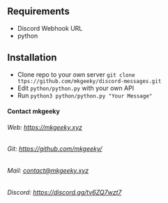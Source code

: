 ## Requirements
* Discord Webhook URL
* python

## Installation
* Clone repo to your own server `git clone ttps://github.com/mkgeeky/discord-messages.git`
* Edit `python/python.py` with your own API
* Run `python3 python/python.py "Your Message"`

#### Contact mkgeeky
###### Web: https://mkgeeky.xyz
###### Git: https://github.com/mkgeeky/
###### Mail: contact@mkgeeky.xyz
###### Discord: https://discord.gg/tv6ZQ7wzt7